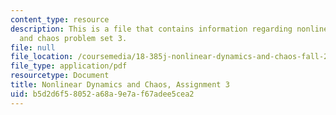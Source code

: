 ```yaml
---
content_type: resource
description: This is a file that contains information regarding nonlinear dynamics
  and chaos problem set 3.
file: null
file_location: /coursemedia/18-385j-nonlinear-dynamics-and-chaos-fall-2014/b5d2d6f58052a68a9e7af67adee5cea2_MIT18_385JF14_Pset3.pdf
file_type: application/pdf
resourcetype: Document
title: Nonlinear Dynamics and Chaos, Assignment 3
uid: b5d2d6f5-8052-a68a-9e7a-f67adee5cea2
---
```

